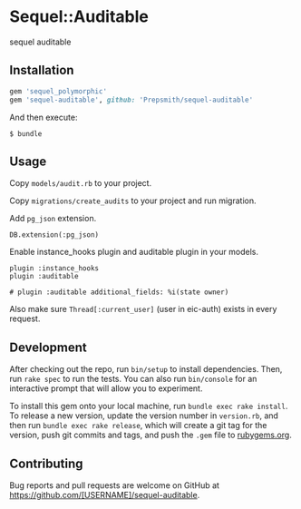 # Sequel::Auditable

sequel auditable

## Installation

```ruby
gem 'sequel_polymorphic'
gem 'sequel-auditable', github: 'Prepsmith/sequel-auditable'
```

And then execute:

    $ bundle

## Usage

Copy `models/audit.rb` to your project.

Copy `migrations/create_audits` to your project and run migration.

Add `pg_json` extension.

```
DB.extension(:pg_json)
```

Enable instance_hooks plugin and auditable plugin in your models.

```
plugin :instance_hooks
plugin :auditable

# plugin :auditable additional_fields: %i(state owner)
```

Also make sure `Thread[:current_user]` (user in eic-auth) exists in every request.

## Development

After checking out the repo, run `bin/setup` to install dependencies. Then, run `rake spec` to run the tests. You can also run `bin/console` for an interactive prompt that will allow you to experiment.

To install this gem onto your local machine, run `bundle exec rake install`. To release a new version, update the version number in `version.rb`, and then run `bundle exec rake release`, which will create a git tag for the version, push git commits and tags, and push the `.gem` file to [rubygems.org](https://rubygems.org).

## Contributing

Bug reports and pull requests are welcome on GitHub at https://github.com/[USERNAME]/sequel-auditable.

